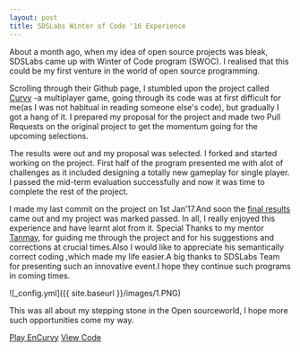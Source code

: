 ```yaml
---
layout: post
title: SDSLabs Winter of Code '16 Experience 
---
```


About a month ago, when my idea of open source projects was bleak, SDSLabs came up with Winter of Code program (SWOC). I realised that this could be my first venture in the world of open source programming.

Scrolling through their Github page, I stumbled upon the project called [Curvy](https://github.com/sdslabs/Curvy) -a multiplayer game, going through its code was at first difficult for me(as I was not habitual in reading someone else's code), but gradually I got a hang of it. I prepared my proposal for the project and made two Pull Requests on the original project to get the momentum going for the upcoming selections.

The results were out and my proposal was selected. I forked and started working on the project. First half of the program presented me with alot of challenges as it included designing a totally new gameplay for single player. I passed the mid-term evaluation successfully and now it was time to complete the rest of the project.

I made my last commit on the project  on 1st Jan’17.And soon the [final results](https://blog.sdslabs.co/2017/01/winter-of-code-2016) came out and my project was marked passed. In all, I really enjoyed this experience and have learnt alot from it. Special Thanks to my mentor [Tanmay](https://github.com/tnmy44), for guiding me through the project and for his suggestions and corrections at crucial times.Also I would like to appreciate his semantically correct coding ,which made my life easier.A big thanks to SDSLabs Team for presenting such an innovative event.I hope they continue such programs in coming times.

  ![_config.yml]({{ site.baseurl }}/images/1.PNG)

This was all about my stepping stone in the Open sourceworld, I hope more such opportunities come my way.

[Play EnCurvy](https://aviral1701.github.io/EnCurvy)
[View Code](https://github.com/Aviral1701/EnCurvy)



